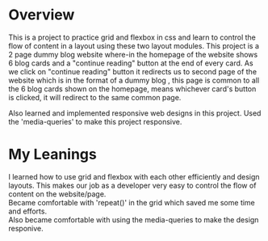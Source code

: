 # Overview
This is a project to practice grid and flexbox in css and learn to control the flow of content in a layout using these two layout modules. This project is a 2 page dummy blog website where-in the homepage of the website shows 6 blog cards and a "continue reading" button at the end of every card. As we click on "continue reading" button it redirects us to second page of the website which is in the format of a dummy blog , this page is common to all the 6 blog cards shown on the homepage, means whichever card's button is clicked, it will redirect to the same common page.

Also learned and implemented responsive web designs in this project. Used the 'media-queries' to make this project responsive.

# My Leanings
I learned how to use grid and flexbox with each other efficiently and design layouts. This makes our job as a developer very easy to control the flow of content on the website/page. <br>
Became comfortable with 'repeat()' in the grid which saved me some time and efforts. <br>
Also became comfortable with using the media-queries to make the design responive.
